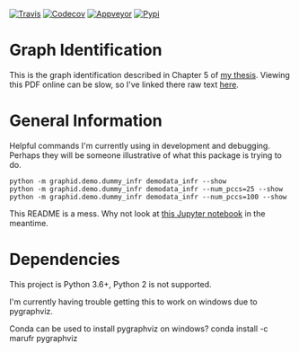 [![Travis](https://img.shields.io/travis/Erotemic/graphid/master.svg?label=Travis%20CI)](https://travis-ci.org/Erotemic/graphid)
[![Codecov](https://codecov.io/github/Erotemic/graphid/badge.svg?branch=master&service=github)](https://codecov.io/github/Erotemic/graphid?branch=master)
[![Appveyor](https://ci.appveyor.com/api/projects/status/github/Erotemic/graphid?svg=True)](https://ci.appveyor.com/project/Erotemic/graphid/branch/master)
[![Pypi](https://img.shields.io/pypi/v/graphid.svg)](https://pypi.python.org/pypi/graphid)

# Graph Identification

This is the graph identification described in Chapter 5 of [my thesis](https://github.com/Erotemic/crall-thesis-2017/blob/master/crall-thesis_2017-08-10_compressed.pdf). Viewing this PDF online can be slow, so I've linked there raw text [here](https://github.com/Erotemic/crall-thesis-2017/blob/master/chapter5-graphid.tex).


# General Information

Helpful commands I'm currently using in development and debugging. Perhaps they
will be someone illustrative of what this package is trying to do.

```
python -m graphid.demo.dummy_infr demodata_infr --show
python -m graphid.demo.dummy_infr demodata_infr --num_pccs=25 --show
python -m graphid.demo.dummy_infr demodata_infr --num_pccs=100 --show
```

This README is a mess. Why not look at [this Jupyter
notebook](notebooks/core_example.ipynb) in the meantime.



# Dependencies

This project is Python 3.6+, Python 2 is not supported.

I'm currently having trouble getting this to work on windows due to pygraphviz.

Conda can be used to install pygraphviz on windows?
conda install -c marufr pygraphviz

